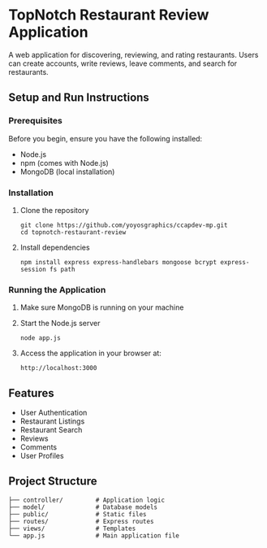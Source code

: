 # TopNotch Restaurant Review Application

A web application for discovering, reviewing, and rating restaurants. Users can create accounts, write reviews, leave comments, and search for restaurants.

## Setup and Run Instructions

### Prerequisites

Before you begin, ensure you have the following installed:

- Node.js
- npm (comes with Node.js)
- MongoDB (local installation)

### Installation

1. Clone the repository

   ```
   git clone https://github.com/yoyosgraphics/ccapdev-mp.git
   cd topnotch-restaurant-review
   ```

2. Install dependencies

   ```
   npm install express express-handlebars mongoose bcrypt express-session fs path
   ```

### Running the Application

1. Make sure MongoDB is running on your machine

2. Start the Node.js server

   ```
   node app.js
   ```

3. Access the application in your browser at:
   ```
   http://localhost:3000
   ```

## Features

- User Authentication
- Restaurant Listings
- Restaurant Search
- Reviews
- Comments
- User Profiles

## Project Structure

```
├── controller/         # Application logic
├── model/              # Database models
├── public/             # Static files
├── routes/             # Express routes
├── views/              # Templates
└── app.js              # Main application file
```
